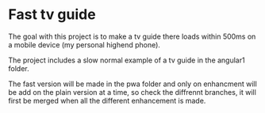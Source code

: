# Fast tv guide

The goal with this project is to make a tv guide there loads within 500ms on a mobile device (my personal highend phone).

The project includes a slow normal example of a tv guide in the angular1 folder.

The fast version will be made in the pwa folder and only on enhancment will be add on the plain version at a time, so check the diffrennt branches, it will first be merged when all the different enhancement is made.